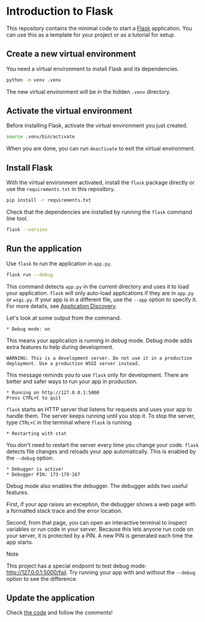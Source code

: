 # Introduction to Flask

This repository contains the minimal code to start a
[Flask](https://flask.palletsprojects.com/en/stable/) application. You can use
this as a template for your project or as a tutorial for setup.

## Create a new virtual environment

You need a virtual environment to install Flask and its dependencies.

```sh
python -m venv .venv
```

The new virtual environment will be in the hidden `.venv` directory.

## Activate the virtual environment

Before installing Flask, activate the virtual environment you just created.

```sh
source .venv/bin/activate
```

When you are done, you can run `deactivate` to exit the virtual environment.

## Install Flask

With the virtual environment activated, install the `flask` package directly or
use the `requirements.txt` in this repository.

```sh
pip install -r requirements.txt
```

Check that the dependencies are installed by running the `flask` command line
tool.

```sh
flask --version
```

## Run the application

Use `flask` to run the application in `app.py`.

```sh
flask run --debug
```

This command detects `app.py` in the current directory and uses it to load your
application. `flask` will only auto-load applications if they are in `app.py` or
`wsgi.py`. If your app is in a different file, use the `--app` option to specify
it. For more details, see
[Application Discovery](https://flask.palletsprojects.com/en/stable/cli/#application-discovery).

Let's look at some output from the command.

```
* Debug mode: on
```

This means your application is running in debug mode. Debug mode adds extra
features to help during development.

```
WARNING: This is a development server. Do not use it in a production deployment. Use a production WSGI server instead.
```

This message reminds you to use `flask` only for development. There are better
and safer ways to run your app in production.

```
* Running on http://127.0.0.1:5000
Press CTRL+C to quit
```

`flask` starts an HTTP server that listens for requests and uses your app to
handle them. The server keeps running until you stop it. To stop the server,
type `CTRL+C` in the terminal where `flask` is running.

```
* Restarting with stat
```

You don't need to restart the server every time you change your code. `flask`
detects file changes and reloads your app automatically. This is enabled by the
`--debug` option.

```
* Debugger is active!
* Debugger PIN: 173-179-167
```

Debug mode also enables the debugger. The debugger adds two useful features.

First, if your app raises an exception, the debugger shows a web page with a
formatted stack trace and the error location.

Second, from that page, you can open an interactive terminal to inspect
variables or run code in your server. Because this lets anyone run code on your
server, it is protected by a PIN. A new PIN is generated each time the app
starts.

> [!NOTE]
> This project has a special endpoint to test debug mode:
> http://127.0.0.1:5000/fail. Try running your app with and without the
> `--debug` option to see the difference.

## Update the application

Check [the code](app.py) and follow the comments!
